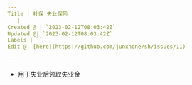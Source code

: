 ```yaml
---
Title | 社保 失业保险
-- | --
Created @ | `2023-02-12T08:03:42Z`
Updated @| `2023-02-12T08:03:42Z`
Labels | ``
Edit @| [here](https://github.com/junxnone/sh/issues/11)

---
```

- 用于失业后领取失业金
